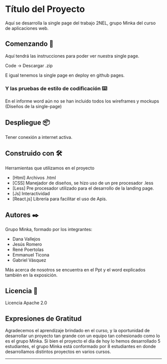 # Título del Proyecto

Aquí se desarrolla la single page del trabajo 2NEL, grupo Minka del curso de aplicaciones web.

## Comenzando 🚀

Aquí tendrá las instrucciones para poder ver nuestra single page.

Code -> Descargar .zip

E igual tenemos la single page en deploy en github pages.

### Y las pruebas de estilo de codificación ⌨️

En el informe word aún no se han incluido todos los wireframes y mockups (Diseños de la single-page)

## Despliegue 📦

Tener conexión a internet activa.

## Construido con 🛠️

Herramientas que utilizamos en el proyecto

* [Html] Archivos .html
* [CSS] Manejador de diseños, se hizo uso de un pre procesador .less
* [Less] Pre procesador utilizado para el desarrollo de la landing page.
* [Js] Interactividad
* [React.js] Librería para facilitar el uso de Apis.

## Autores ✒️

Grupo Minka, formado por los integrantes:

- Dana Vallejos
- Jesús Romero
- René Poertolas
- Emmanuel Ticona
- Gabriel Vásquez

Más acerca de nosotros se encuentra en el Ppt y el word explicados también en la exposición.

## Licencia 📄

Licencia Apache 2.0

## Expresiones de Gratitud 

Agradecemos el aprendizaje brindado en el curso, y la oportunidad de desarrollar un proyecto tan grande con un equipo tan cohesionado como lo es el grupo Minka.
Si bien el proyecto el día de hoy lo hemos desarrollado 5 estudiantes, el grupo Minka está conformado por 8 estudiantes en donde desarrollamos distintos proyectos en varios cursos.

---
